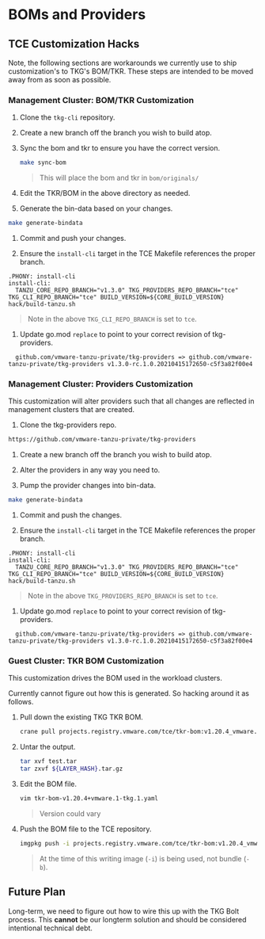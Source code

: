 # BOMs and Providers

## TCE Customization Hacks

Note, the following sections are workarounds we currently use to ship
customization's to TKG's BOM/TKR. These steps are intended to be moved away from
as soon as possible.

### Management Cluster: BOM/TKR Customization

1. Clone the `tkg-cli` repository.

1. Create a new branch off the branch you wish to build atop.

1. Sync the bom and tkr to ensure you have the correct version.

   ```sh
   make sync-bom
   ```

   > This will place the bom and tkr in `bom/originals/`

1. Edit the TKR/BOM in the above directory as needed.

1. Generate the bin-data based on your changes.

  ```sh
  make generate-bindata
  ```

1. Commit and push your changes.

1. Ensure the `install-cli` target in the TCE Makefile references the proper
   branch.

  ```make
 .PHONY: install-cli
install-cli:
	TANZU_CORE_REPO_BRANCH="v1.3.0" TKG_PROVIDERS_REPO_BRANCH="tce"  TKG_CLI_REPO_BRANCH="tce" BUILD_VERSION=${CORE_BUILD_VERSION} hack/build-tanzu.sh
  ```

  > Note in the above `TKG_CLI_REPO_BRANCH` is set to `tce`.

1. Update go.mod `replace` to point to your correct revision of tkg-providers.

  ```
	github.com/vmware-tanzu-private/tkg-providers => github.com/vmware-tanzu-private/tkg-providers v1.3.0-rc.1.0.20210415172650-c5f3a82f00e4
  ```

### Management Cluster: Providers Customization

This customization will alter providers such that all changes are reflected in
management clusters that are created.

1. Clone the tkg-providers repo.

  ```sh
  https://github.com/vmware-tanzu-private/tkg-providers
  ```

1. Create a new branch off the branch you wish to build atop.

1. Alter the providers in any way you need to.

1. Pump the provider changes into bin-data.

  ```sh
  make generate-bindata
  ```

1. Commit and push the changes.

1. Ensure the `install-cli` target in the TCE Makefile references the proper
   branch.

  ```make
 .PHONY: install-cli
install-cli:
	TANZU_CORE_REPO_BRANCH="v1.3.0" TKG_PROVIDERS_REPO_BRANCH="tce"  TKG_CLI_REPO_BRANCH="tce" BUILD_VERSION=${CORE_BUILD_VERSION} hack/build-tanzu.sh
 
  ```

  > Note in the above `TKG_PROVIDERS_REPO_BRANCH` is set to `tce`.

1. Update go.mod `replace` to point to your correct revision of tkg-providers.

  ```
	github.com/vmware-tanzu-private/tkg-providers => github.com/vmware-tanzu-private/tkg-providers v1.3.0-rc.1.0.20210415172650-c5f3a82f00e4
  ```

### Guest Cluster: TKR BOM Customization

This customization drives the BOM used in the workload clusters.

Currently cannot figure out how this is generated. So hacking around it as
follows.

1. Pull down the existing TKG TKR BOM.

    ```sh
    crane pull projects.registry.vmware.com/tce/tkr-bom:v1.20.4_vmware.1-tkg.1 test.tar
    ```

1. Untar the output.

    ```sh
    tar xvf test.tar
    tar zxvf ${LAYER_HASH}.tar.gz
    ```

1. Edit the BOM file.

    ```sh
    vim tkr-bom-v1.20.4+vmware.1-tkg.1.yaml
    ```

    > Version could vary

1. Push the BOM file to the TCE repository.

    ```sh
    imgpkg push -i projects.registry.vmware.com/tce/tkr-bom:v1.20.4_vmware.1-tkg.1 -f tkr-bom-v1.20.4+vmware.1-tkg.1.yaml
    ```

    > At the time of this writing image (`-i`) is being used, not bundle (`-b`).

## Future Plan

Long-term, we need to figure out how to wire this up with the TKG Bolt process.
This **cannot** be our longterm solution and should be considered intentional
technical debt.

